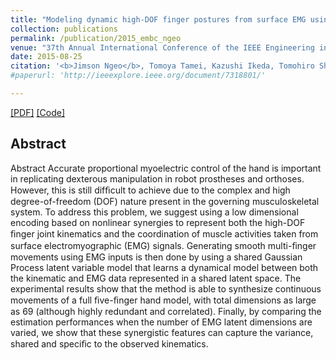 ```yaml
---
title: "Modeling dynamic high-DOF finger postures from surface EMG using nonlinear synergies in latent space representation"
collection: publications
permalink: /publication/2015_embc_ngeo
venue: "37th Annual International Conference of the IEEE Engineering in Medicine and Biology Society (EMBC), Milano, Italy"
date: 2015-08-25
citation: '<b>Jimson Ngeo</b>, Tomoya Tamei, Kazushi Ikeda, Tomohiro Shibata. <i>37th Annual International Conference of the IEEE Engineering in Medicine and Biology Society (EMBC)</i>. 2015.'
#paperurl: 'http://ieeexplore.ieee.org/document/7318801/'

---  
```

[[PDF]](http://jngeo.github.io/files/2015_embc_ngeo.pdf) [[Code]]()

## Abstract
Abstract
Accurate proportional myoelectric control of the hand is important in replicating dexterous manipulation in robot prostheses and orthoses. However, this is still difﬁcult to achieve due to the complex and high degree-of-freedom (DOF) nature present in the governing musculoskeletal system. To address this problem, we suggest using a low dimensional encoding based on nonlinear synergies to represent both the high-DOF ﬁnger joint kinematics and the coordination of muscle activities taken from surface electromyographic (EMG) signals. Generating smooth multi-ﬁnger movements using EMG inputs is then done by using a shared Gaussian Process latent variable model that learns a dynamical model between both the kinematic and EMG data represented in a shared latent space. The experimental results show that the method is able to synthesize continuous movements of a full ﬁve-ﬁnger hand model, with total dimensions as large as 69 (although highly redundant and correlated). Finally, by comparing the estimation performances when the number of EMG latent dimensions are varied, we show that these synergistic features can capture the variance, shared and speciﬁc to the observed kinematics.
